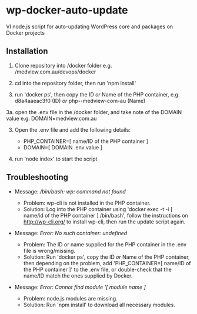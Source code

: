 # wp-docker-auto-update
VI node.js script for auto-updating WordPress core and packages on Docker projects

## Installation
1. Clone repository into /docker folder e.g. /medview.com.au/devops/docker

2. cd into the repository folder, then run 'npm install'

3. run 'docker ps', then copy the ID *or* Name of the PHP container, e.g. d8a4aaeac3f0 (ID) *or* php--medview-com-au (Name)

3a. open the .env file in the /docker folder, and take note of the DOMAIN value e.g. DOMAIN=medview.com.au

3. Open the .env file and add the following details:
	- PHP_CONTAINER=[ name/ID of the PHP container ]
	- DOMAIN=[ DOMAIN .env value ]

4. run 'node index' to start the script

## Troubleshooting
* Message: */bin/bash: wp: command not found*
	* Problem: wp-cli is not installed in the PHP container. 
	* Solution: Log into the PHP container using 'docker exec -t -i [ name/id of the PHP container ] /bin/bash', follow the instructions on http://wp-cli.org/ to install wp-cli, then run the update script again.

* Message: *Error: No such container: undefined*
	* Problem: The ID or name supplied for the PHP container in the .env file is wrong/missing. 
	* Solution: Run 'docker ps', copy the ID *or* Name of the PHP container, then depending on the problem, add 'PHP_CONTAINER=[ name/ID of the PHP container ]' to the .env file, or double-check that the name/ID match the ones supplied by Docker.

* Message: *Error: Cannot find module '[ module name ]*
	* Problem: node.js modules are missing. 
	* Solution: Run 'npm install' to download all necessary modules.